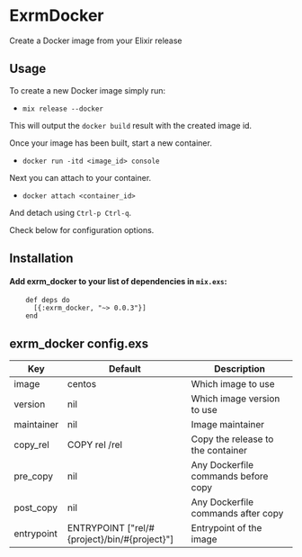 # ExrmDocker

Create a Docker image from your Elixir release

## Usage

To create a new Docker image simply run:

- `mix release --docker`

This will output the `docker build` result with the created image id.

Once your image has been built, start a new container.

- `docker run -itd <image_id> console`

Next you can attach to your container.

- `docker attach <container_id>`

And detach using `Ctrl-p Ctrl-q`.


Check below for configuration options.

## Installation
#### Add exrm_docker to your list of dependencies in `mix.exs`:

        def deps do
          [{:exrm_docker, "~> 0.0.3"}]
        end


## exrm_docker config.exs

 Key        | Default                                      | Description
----------- | -------------------------------------------- | -----------------------------------
 image      | centos                                       | Which image to use
 version    | nil                                          | Which image version to use
 maintainer | nil                                          | Image maintainer
 copy_rel   | COPY rel /rel                                | Copy the release to the container
 pre_copy   | nil                                          | Any Dockerfile commands before copy
 post_copy  | nil                                          | Any Dockerfile commands after copy
 entrypoint | ENTRYPOINT ["rel/#{project}/bin/#{project}"] | Entrypoint of the image
